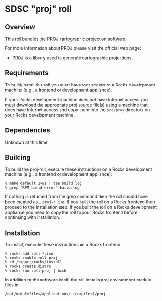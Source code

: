 # SDSC "proj" roll

## Overview

This roll bundles the PROJ cartographic projection software. 

For more information about PROJ please visit the official web page:

- <a href="http://trac.osgeo.org/proj/" target="_blank">PROJ</a> is a library
used to generate cartographic projections.


## Requirements

To build/install this roll you must have root access to a Rocks development
machine (e.g., a frontend or development appliance).

If your Rocks development machine does *not* have Internet access you must
download the appropriate proj source file(s) using a machine that does
have Internet access and copy them into the `src/proj` directory on your
Rocks development machine.


## Dependencies

Unknown at this time.


## Building

To build the proj-roll, execute these instructions on a Rocks development
machine (e.g., a frontend or development appliance):

```shell
% make default 2>&1 | tee build.log
% grep "RPM build error" build.log
```

If nothing is returned from the grep command then the roll should have been
created as... `proj-*.iso`. If you built the roll on a Rocks frontend then
proceed to the installation step. If you built the roll on a Rocks development
appliance you need to copy the roll to your Rocks frontend before continuing
with installation.


## Installation

To install, execute these instructions on a Rocks frontend:

```shell
% rocks add roll *.iso
% rocks enable roll proj
% cd /export/rocks/install
% rocks create distro
% rocks run roll proj | bash
```

In addition to the software itself, the roll installs proj environment
module files in:

```shell
/opt/modulefiles/applications/.(compiler)/proj
```
